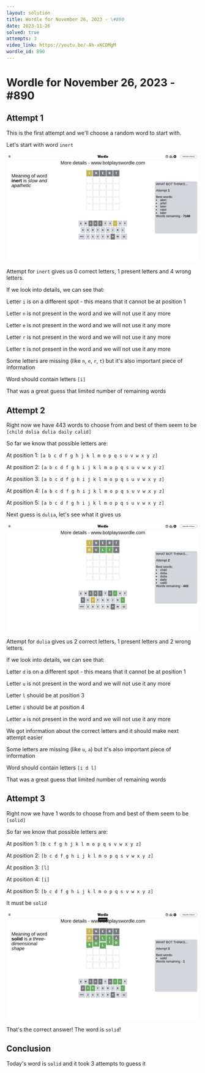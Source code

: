 ```yaml
---
layout: solution
title: Wordle for November 26, 2023 - \#890
date: 2023-11-26
solved: true
attempts: 3
video_link: https://youtu.be/-Ah-xKCDMgM
wordle_id: 890
---
```


# Wordle for November 26, 2023 - \#890

## Attempt 1

This is the first attempt and we'll choose a random word to start with.

Let's start with word `inert`

![Attempt 1](2023-11-26/attempt-1.png)

Attempt for `inert` gives us 0 correct letters, 1 present letters and 4 wrong letters.

If we look into details, we can see that:

Letter `i` is on a different spot - this means that it cannot be at position 1

Letter `n` is not present in the word and we will not use it any more

Letter `e` is not present in the word and we will not use it any more

Letter `r` is not present in the word and we will not use it any more

Letter `t` is not present in the word and we will not use it any more

Some letters are missing (like `n`, `e`, `r`, `t`) but it's also important piece of information

Word should contain letters `[i]`

That was a great guess that limited number of remaining words



## Attempt 2

Right now we have 443 words to choose from and best of them seem to be `[child dolia dulia daily calid]`

So far we know that possible letters are:

At position 1: `[a b c d f g h j k l m o p q s u v w x y z]`

At position 2: `[a b c d f g h i j k l m o p q s u v w x y z]`

At position 3: `[a b c d f g h i j k l m o p q s u v w x y z]`

At position 4: `[a b c d f g h i j k l m o p q s u v w x y z]`

At position 5: `[a b c d f g h i j k l m o p q s u v w x y z]`

Next guess is `dulia`, let's see what it gives us

![Attempt 2](2023-11-26/attempt-2.png)

Attempt for `dulia` gives us 2 correct letters, 1 present letters and 2 wrong letters.

If we look into details, we can see that:

Letter `d` is on a different spot - this means that it cannot be at position 1

Letter `u` is not present in the word and we will not use it any more

Letter `l` should be at position 3

Letter `i` should be at position 4

Letter `a` is not present in the word and we will not use it any more

We got information about the correct letters and it should make next attempt easier

Some letters are missing (like `u`, `a`) but it's also important piece of information

Word should contain letters `[i d l]`

That was a great guess that limited number of remaining words



## Attempt 3

Right now we have 1 words to choose from and best of them seem to be `[solid]`

So far we know that possible letters are:

At position 1: `[b c f g h j k l m o p q s v w x y z]`

At position 2: `[b c d f g h i j k l m o p q s v w x y z]`

At position 3: `[l]`

At position 4: `[i]`

At position 5: `[b c d f g h i j k l m o p q s v w x y z]`

It must be `solid`

![Attempt 3](2023-11-26/attempt-3.png)

That's the correct answer! The word is `solid`!

## Conclusion

Today's word is `solid` and it took 3 attempts to guess it

